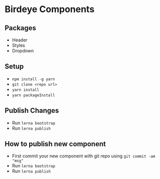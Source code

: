 # Birdeye Components

## Packages

* Header
* Styles
* Dropdown

## Setup
* `npm install -g yarn`
* `git clone <repo url>`
* `yarn install`
* `yarn packageInstall`

## Publish Changes
* Run `lerna bootstrap`
* Run `lerna publish`

## How to publish new component
* First commit your new component with git repo using `git commit -am "msg"`
* Run `lerna bootstrap`
* Run `lerna publish`